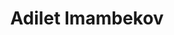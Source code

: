 ---
layout: page
title: Adilet Imambekov
description: Ph.D. 2007
img:
importance: 3
category: past
---